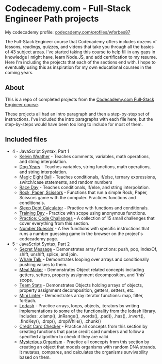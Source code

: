# Codecademy.com - Full-Stack Engineer Path projects

My codecademy profile: [codecademy.com/profiles/wforbes87](https://www.codecademy.com/profiles/wforbes87)

The Full-Stack Engineer course that Codecademy offers includes dozens of lessons, readings, quizzes, and videos that take you through all the basics of 43 subject areas. I've started taking this course to help fill in any gaps in knowledge I might have, learn Node.JS, and add certification to my resume. Here I'm including the projects that each of the sections end with. I hope to eventually using this as inspiration for my own educational courses in the coming years.

## About

This is a repo of completed projects from the [Codecademy.com Full-Stack Engineer course](https://www.codecademy.com/learn/paths/full-stack-engineer-career-path).


These projects all had an intro paragraph and then a step-by-step set of instructions. I've included the intro paragraphs with each file here, but the step-by-steps would have been too long to include for most of them.


## Included files

- 4 - JavaScript Syntax, Part 1
  - [Kelvin Weather](https://github.com/wforbes/codecademy-fullstack/blob/master/4-JavaScriptSyntax_Part1/1-KelvinWeather.js) - Teaches comments, variables, math operations, and string interpolation.
  - [Dog Years](https://github.com/wforbes/codecademy-fullstack/blob/master/4-JavaScriptSyntax_Part1/2-DogYears.js) - Teaches variables, string functions, math operations, and string interpolation.
  - [Magic Eight Ball](https://github.com/wforbes/codecademy-fullstack/blob/master/4-JavaScriptSyntax_Part1/3-MagicEightBall.js) - Teaches conditionals, if/else, ternary expressions, switch/case statements, and random numbers
  - [Race Day](https://github.com/wforbes/codecademy-fullstack/blob/master/4-JavaScriptSyntax_Part1/4-RaceDay.js) - Teaches conditionals, if/else, and string interpolation.
  - [Rock, Paper, Scissors](https://github.com/wforbes/codecademy-fullstack/blob/master/4-JavaScriptSyntax_Part1/5-RockPaperScissors.js) - Functions that run a simple Rock, Paper, Scissors game with the computer. Practices functions and conditionals.
  - [Sleep Debt Calculator](https://github.com/wforbes/codecademy-fullstack/blob/master/4-JavaScriptSyntax_Part1/6-SleepDebtCalculator.js) - Practice with functions and conditionals.
  - [Training Day](https://github.com/wforbes/codecademy-fullstack/blob/master/4-JavaScriptSyntax_Part1/7-TrainingDays.js) - Practice with scope using anonymous functions.
  - [Practice: Code Challenges](https://github.com/wforbes/codecademy-fullstack/blob/master/4-JavaScriptSyntax_Part1/8-Practice_CodeChallenges.js) - A collection of 15 small challenges that cover everything from this section.
  - [Number Guesser](https://github.com/wforbes/codecademy-fullstack/blob/master/4-JavaScriptSyntax_Part1/9-NumberGuesser.js) - A few functions with specific instructions that runs a number guessing game in the browser on the project's codecademy page.
- 5 - JavaScript Syntax, Part 2
  - [Secret Message](https://github.com/wforbes/codecademy-fullstack/blob/master/5-JavaScriptSyntax_Part2/1-SecretMessage.js) - Demonstrates array functions: push, pop, indexOf, shift, unshift, splice, and join.
  - [Whale Talk](https://github.com/wforbes/codecademy-fullstack/blob/master/5-JavaScriptSyntax_Part2/2-WhaleTalk.js) - Demonstrates looping over arrays and conditionally pushing values to them.
  - [Meal Maker](https://github.com/wforbes/codecademy-fullstack/blob/master/5-JavaScriptSyntax_Part2/3-MealMaker.js) - Demonstrates Object related concepts including getters, setters, property assignment decomposition, and 'this' scope.
  - [Team Stats](https://github.com/wforbes/codecademy-fullstack/blob/master/5-JavaScriptSyntax_Part2/4-TeamStats.js) - Demonstrates Objects holding arrays of objects, property assignment decomposition, getters, setters, etc.
  - [Mini Linter](https://github.com/wforbes/codecademy-fullstack/blob/master/5-JavaScriptSyntax_Part2/5-MiniLinter.js) - Demonstrates array iterator functions: map, filter, forEach.
  - [Lodash](https://github.com/wforbes/codecademy-fullstack/blob/master/5-JavaScriptSyntax_Part2/6-Lodash.js) - Practice arrays, loops, objects, iterators by writing implementations to some of the functionality from the lodash library. Includes: .clamp(), .inRange(), .words(), .pad(), .has(), .invert(), .findKey(), .drop(), .dropWhile(), .chunk()
  - [Credit Card Checker](https://github.com/wforbes/codecademy-fullstack/blob/master/5-JavaScriptSyntax_Part2/7-CreditCardChecker.js) - Practice all concepts from this section by creating functions that parse credit card numbers and follow a specified algorithm to check if they are valid.
  - [Mysterious Organism](https://github.com/wforbes/codecademy-fullstack/blob/master/5-JavaScriptSyntax_Part2/8-MysteriousOrganism.js) - Practice all concepts from this section by creating an object that models organisms with random DNA strands. It mutates, compares, and calculates the organisms survivability based on them.
